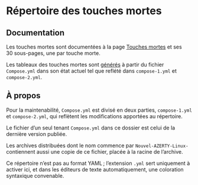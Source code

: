 # Répertoire des touches mortes
## Documentation
Les touches mortes sont documentées à la page [Touches mortes](https://dispoclavier.com/nouvel-azerty/touches-mortes/) et ses 30 sous-pages, une par touche morte.

Les tableaux des touches mortes sont [générés](https://github.com/dispoclavier/nouvel-azerty/blob/main/linux-chromeos/outils/generate-deadkey-table.pl) à partir du fichier `Compose.yml` dans son état actuel tel que reflété dans `compose-1.yml` et `compose-2.yml`.

## À propos
Pour la maintenabilité, `Compose.yml` est divisé en deux parties, `compose-1.yml` et `compose-2.yml`, qui reflètent les modifications apportées au répertoire.

Le fichier d’un seul tenant `Compose.yml` dans ce dossier est celui de la dernière version publiée.

Les archives distribuées dont le nom commence par `Nouvel-AZERTY-Linux-` contiennent aussi une copie de ce fichier, placée à la racine de l’archive.

Ce répertoire n’est pas au format YAML ; l’extension `.yml` sert uniquement à activer ici, et dans les éditeurs de texte automatiquement, une coloration syntaxique convenable.
